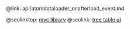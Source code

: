 @link: api/atomdataloader_onafterload_event.md

@seolinktop: [mvc library](https://webix.com)
@seolink: [tree table ui](https://webix.com/widget/treetable/)